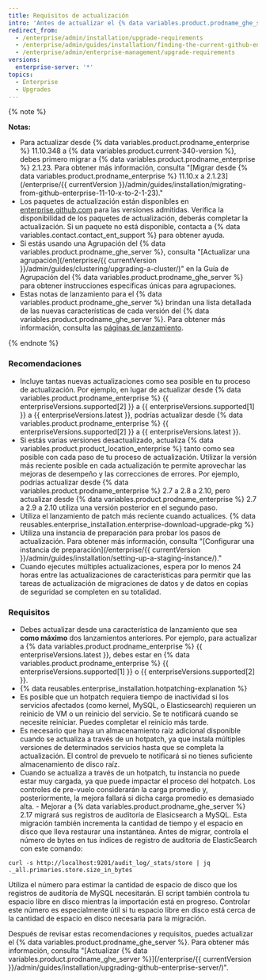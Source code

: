 ```yaml
---
title: Requisitos de actualización
intro: 'Antes de actualizar el {% data variables.product.prodname_ghe_server %}, revisa estas recomendaciones y requisitos para planificar tu estrategia de actualización.'
redirect_from:
  - /enterprise/admin/installation/upgrade-requirements
  - /enterprise/admin/guides/installation/finding-the-current-github-enterprise-release/
  - /enterprise/admin/enterprise-management/upgrade-requirements
versions:
  enterprise-server: '*'
topics:
  - Enterprise
  - Upgrades
---
```


{% note %}

**Notas:**
- Para actualizar desde {% data variables.product.prodname_enterprise %} 11.10.348 a {% data variables.product.current-340-version %}, debes primero migrar a {% data variables.product.prodname_enterprise %} 2.1.23. Para obtener más información, consulta "[Migrar desde {% data variables.product.prodname_enterprise %} 11.10.x a 2.1.23](/enterprise/{{ currentVersion }}/admin/guides/installation/migrating-from-github-enterprise-11-10-x-to-2-1-23)."
- Los paquetes de actualización están disponibles en [enterprise.github.com](https://enterprise.github.com/releases) para las versiones admitidas. Verifica la disponibilidad de los paquetes de actualización, deberás completar la actualización. Si un paquete no está disponible, contacta a {% data variables.contact.contact_ent_support %} para obtener ayuda.
- Si estás usando una Agrupación del {% data variables.product.prodname_ghe_server %}, consulta "[Actualizar una agrupación](/enterprise/{{ currentVersion }}/admin/guides/clustering/upgrading-a-cluster/)" en la Guía de Agrupación del {% data variables.product.prodname_ghe_server %} para obtener instrucciones específicas únicas para agrupaciones.
-   Estas notas de lanzamiento para el {% data variables.product.prodname_ghe_server %} brindan una lista detallada de las nuevas características de cada versión del {% data variables.product.prodname_ghe_server %}. Para obtener más información, consulta las [páginas de lanzamiento](https://enterprise.github.com/releases).

{% endnote %}

### Recomendaciones

- Incluye tantas nuevas actualizaciones como sea posible en tu proceso de actualización. Por ejemplo, en lugar de actualizar desde {% data variables.product.prodname_enterprise %} {{ enterpriseVersions.supported[2] }} a {{ enterpriseVersions.supported[1] }} a {{ enterpriseVersions.latest }}, podrías actualizar desde {% data variables.product.prodname_enterprise %} {{ enterpriseVersions.supported[2] }} a {{ enterpriseVersions.latest }}.
- Si estás varias versiones desactualizado, actualiza {% data variables.product.product_location_enterprise %} tanto como sea posible con cada paso de tu proceso de actualización. Utilizar la versión más reciente posible en cada actualización te permite aprovechar las mejoras de desempeño y las correcciones de errores. Por ejemplo, podrías actualizar desde {% data variables.product.prodname_enterprise %} 2.7 a 2.8 a 2.10, pero actualizar desde {% data variables.product.prodname_enterprise %} 2.7 a 2.9 a 2.10 utiliza una versión posterior en el segundo paso.
- Utiliza el lanzamiento de patch más reciente cuando actualices. {% data reusables.enterprise_installation.enterprise-download-upgrade-pkg %}
- Utiliza una instancia de preparación para probar los pasos de actualización. Para obtener más información, consulta "[Configurar una instancia de preparación](/enterprise/{{ currentVersion }}/admin/guides/installation/setting-up-a-staging-instance/)."
- Cuando ejecutes múltiples actualizaciones, espera por lo menos 24 horas entre las actualizaciones de características para permitir que las tareas de actualización de migraciones de datos y de datos en copias de seguridad se completen en su totalidad.

### Requisitos

- Debes actualizar desde una característica de lanzamiento que sea **como máximo** dos lanzamientos anteriores. Por ejemplo, para actualizar a {% data variables.product.prodname_enterprise %} {{ enterpriseVersions.latest }}, debes estar en {% data variables.product.prodname_enterprise %} {{ enterpriseVersions.supported[1] }} o {{ enterpriseVersions.supported[2] }}.
- {% data reusables.enterprise_installation.hotpatching-explanation %}
- Es posible que un hotpatch requiera tiempo de inactividad si los servicios afectados (como kernel, MySQL, o Elasticsearch) requieren un reinicio de VM o un reinicio del servicio. Se te notificará cuando se necesite reiniciar. Puedes completar el reinicio más tarde.
- Es necesario que haya un almacenamiento raíz adicional disponible cuando se actualiza a través de un hotpatch, ya que instala múltiples versiones de determinados servicios hasta que se completa la actualización. El control de prevuelo te notificará si no tienes suficiente almacenamiento de disco raíz.
- Cuando se actualiza a través de un hotpatch, tu instancia no puede estar muy cargada, ya que puede impactar el proceso del hotpatch. Los controles de pre-vuelo considerarán la carga promedio y, posteriormente, la mejora fallará si dicha carga promedio es demasiado alta. - Mejorar a {% data variables.product.prodname_ghe_server %} 2.17 migrará sus registros de auditoría de Elasicsearch a MySQL. Esta migración también incrementa la cantidad de tiempo y el espacio en disco que lleva restaurar una instantánea. Antes de migrar, controla el número de bytes en tus índices de registro de auditoría de ElasticSearch con este comando:
``` shell
curl -s http://localhost:9201/audit_log/_stats/store | jq ._all.primaries.store.size_in_bytes
```
Utiliza el número para estimar la cantidad de espacio de disco que los registros de auditoría de MySQL necesitarán. El script también controla tu espacio libre en disco mientras la importación está en progreso. Controlar este número es especialmente útil si tu espacio libre en disco está cerca de la cantidad de espacio en disco necesaria para la migración.

Después de revisar estas recomendaciones y requisitos, puedes actualizar el {% data variables.product.prodname_ghe_server %}. Para obtener más información, consulta "[Actualizar {% data variables.product.prodname_ghe_server %}](/enterprise/{{ currentVersion }}/admin/guides/installation/upgrading-github-enterprise-server/)".
